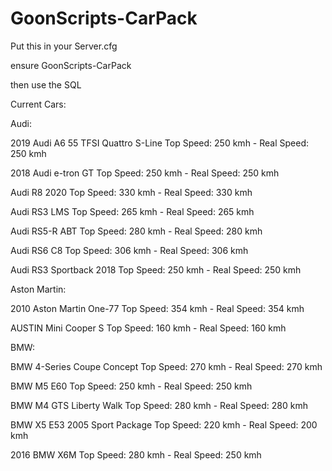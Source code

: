 # GoonScripts-CarPack


Put this in your Server.cfg

ensure GoonScripts-CarPack

then use the SQL

Current Cars:

Audi:

2019 Audi A6 55 TFSI Quattro S-Line                   Top Speed: 250 kmh - Real Speed: 250 kmh

2018 Audi e-tron GT                                   Top Speed: 250 kmh - Real Speed: 250 kmh

Audi R8 2020                                          Top Speed: 330 kmh - Real Speed: 330 kmh

Audi RS3 LMS                                          Top Speed: 265 kmh - Real Speed: 265 kmh

Audi RS5-R ABT                                        Top Speed: 280 kmh - Real Speed: 280 kmh

Audi RS6 C8                                           Top Speed: 306 kmh - Real Speed: 306 kmh

Audi RS3 Sportback 2018                               Top Speed: 250 kmh - Real Speed: 250 kmh

Aston Martin:

2010 Aston Martin One-77                              Top Speed: 354 kmh - Real Speed: 354 kmh

AUSTIN Mini Cooper S                                  Top Speed: 160 kmh - Real Speed: 160 kmh

BMW:

BMW 4-Series Coupe Concept                            Top Speed: 270 kmh - Real Speed: 270 kmh

BMW M5 E60                                            Top Speed: 250 kmh - Real Speed: 250 kmh

BMW M4 GTS Liberty Walk                               Top Speed: 280 kmh - Real Speed: 280 kmh

BMW X5 E53 2005 Sport Package                         Top Speed: 220 kmh - Real Speed: 200 kmh

2016 BMW X6M                                          Top Speed: 280 kmh - Real Speed: 250 kmh
